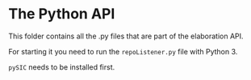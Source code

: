 # The Python API
This folder contains all the .py files that are part of the elaboration API.

For starting it you need to run the `repoListener.py` file with Python 3.

`pySIC` needs to be installed first. 